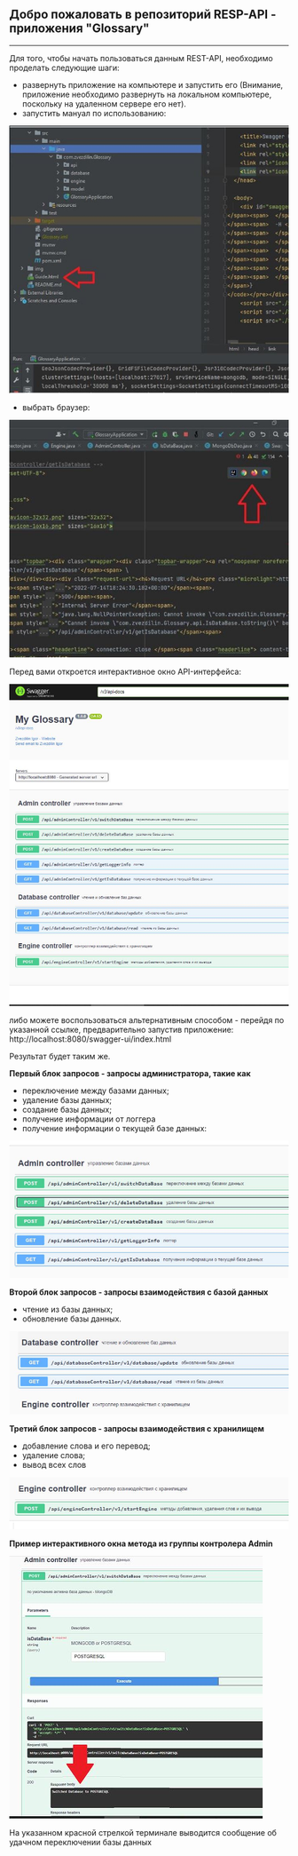 ## Добро пожаловать в репозиторий RESP-API - приложения "Glossary"

***
Для того, чтобы начать пользоваться данным REST-API, необходимо проделать следующие шаги:
+  развернуть приложение на компьютере и запустить его (Внимание, приложение необходимо развернуть на локальном компьютере, поскольку на удаленном сервере его нет).
+ запустить мануал по использованию:

![guide](img/2.guide.JPG)
+ выбрать браузер:

![запуск](img/3.%20browser.JPG)

Перед вами откроется интерактивное окно API-интерфейса:

![запуск](img/1.%20interface.JPG)

либо можете воспользоваться альтернативным способом - перейдя по указанной ссылке, предварительно запустив приложение:
http://localhost:8080/swagger-ui/index.html

Результат будет таким же.

**Первый блок запросов - запросы администратора, такие как**
- переключение между базами данных;
- удаление базы данных;
- создание базы данных;
- получение информации от логгера
- получение информации о текущей базе данных:

![](img/4_admin.JPG)

**Второй блок запросов - запросы взаимодействия с базой данных**
- чтение из базы данных;
- обновление базы данных.

![](img//5_datatbase.JPG)

**Третий блок запросов - запросы взаимодействия с хранилищем**
- добавление слова и его перевод;
- удаление слова;
- вывод всех слов

![](img/6_engine.JPG)

**Пример интерактивного окна метода из группы контролера Admin**

![](img/7_example.JPG)

На указанном красной стрелкой терминале выводится сообщение об удачном переключении базы данных